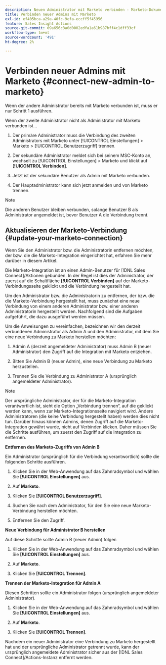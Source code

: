 ```yaml
---
description: Neuen Administrator mit Marketo verbinden - Marketo-Dokumente - Produktdokumentation
title: Verbinden neuer Admins mit Marketo
exl-id: ef405bca-a29a-40fc-9efa-eccff5f45956
feature: Sales Insight Actions
source-git-commit: 09a656c3a0d0002edfa1a61b987bff4c1dff33cf
workflow-type: tm+mt
source-wordcount: '491'
ht-degree: 2%

---
```


# Verbinden neuer Admins mit Marketo {#connect-new-admin-to-marketo}

Wenn der andere Administrator bereits mit Marketo verbunden ist, muss er nur Schritt 1 ausführen.

Wenn der zweite Administrator nicht als Administrator mit Marketo verbunden ist…

1. Der primäre Administrator muss die Verbindung des zweiten Administrators mit Marketo unter [!UICONTROL Einstellungen] > Marketo > [!UICONTROL Benutzerzugriff] trennen.

1. Der sekundäre Administrator meldet sich bei seinem MSC-Konto an, wechselt zu [!UICONTROL Einstellungen] > Marketo und klickt auf **[!UICONTROL Verbinden]**.

1. Jetzt ist der sekundäre Benutzer als Admin mit Marketo verbunden.

1. Der Hauptadministrator kann sich jetzt anmelden und von Marketo trennen.

>[!NOTE]
>
>Die anderen Benutzer bleiben verbunden, solange Benutzer B als Administrator angemeldet ist, bevor Benutzer A die Verbindung trennt.

## Aktualisieren der Marketo-Verbindung {#update-your-marketo-connection}

Wenn Sie den Administrator bzw. die Administratorin entfernen möchten, der bzw. die die Marketo-Integration eingerichtet hat, erfahren Sie mehr darüber in diesem Artikel.

Die Marketo-Integration ist an einen Admin-Benutzer für [!DNL Sales Connect]/Aktionen gebunden. In der Regel ist dies der Administrator, der zuerst auf die Schaltfläche **[!UICONTROL Verbinden]** auf der Marketo-Verbindungsseite geklickt und die Verbindung hergestellt hat.

Um den Administrator bzw. die Administratorin zu entfernen, der bzw. die die Marketo-Verbindung hergestellt hat, muss zunächst eine neue Verbindung von einem anderen Administrator bzw. einer anderen Administratorin hergestellt werden. Nachfolgend sind die Aufgaben aufgeführt, die dazu ausgeführt werden müssen.

Um die Anweisungen zu vereinfachen, bezeichnen wir den derzeit verbundenen Administrator als Admin A und den Administrator, mit dem Sie eine neue Verbindung zu Marketo herstellen möchten:

1. Admin A (derzeit angemeldeter Administrator) muss Admin B (neuer Administrator) den Zugriff auf die Integration mit Marketo entziehen.

1. Bitten Sie Admin B (neuer Admin), eine neue Verbindung zu Marketo herzustellen.

1. Trennen Sie die Verbindung zu Administrator A (ursprünglich angemeldeter Administrator).

>[!NOTE]
>
>Der ursprüngliche Administrator, der für die Marketo-Integration verantwortlich ist, sieht die Option „Verbindung trennen“, auf die geklickt werden kann, wenn zur Marketo-Integrationsseite navigiert wird. Andere Administratoren (die keine Verbindung hergestellt haben) werden dies nicht tun. Darüber hinaus können Admins, denen Zugriff auf die Marketo-Integration gewährt wurde, nicht auf Verbinden klicken. Daher müssen Sie die Schritte ausführen, um zuerst den Zugriff auf die Integration zu entfernen.

**Entfernen des Marketo-Zugriffs von Admin B**

Ein Administrator (ursprünglich für die Verbindung verantwortlich) sollte die folgenden Schritte ausführen.

1. Klicken Sie in der Web-Anwendung auf das Zahnradsymbol und wählen Sie **[!UICONTROL Einstellungen]** aus.

1. Auf **Marketo**.

1. Klicken Sie **[!UICONTROL Benutzerzugriff]**.

1. Suchen Sie nach dem Administrator, für den Sie eine neue Marketo-Verbindung herstellen möchten.

1. Entfernen Sie den Zugriff.

**Neue Verbindung für Administrator B herstellen**

Auf diese Schritte sollte Admin B (neuer Admin) folgen

1. Klicken Sie in der Web-Anwendung auf das Zahnradsymbol und wählen Sie **[!UICONTROL Einstellungen]** aus.

1. Auf **Marketo**.

1. Klicken Sie **[!UICONTROL Trennen]**.

**Trennen der Marketo-Integration für Admin A**

Diesen Schritten sollte ein Administrator folgen (ursprünglich angemeldeter Administrator).

1. Klicken Sie in der Web-Anwendung auf das Zahnradsymbol und wählen Sie **[!UICONTROL Einstellungen]** aus.

1. Auf **Marketo**.

1. Klicken Sie **[!UICONTROL Trennen]**.

Nachdem ein neuer Administrator eine Verbindung zu Marketo hergestellt hat und der ursprüngliche Administrator getrennt wurde, kann der ursprünglich angemeldete Administrator sicher aus der [!DNL Sales Connect]/Actions-Instanz entfernt werden.
